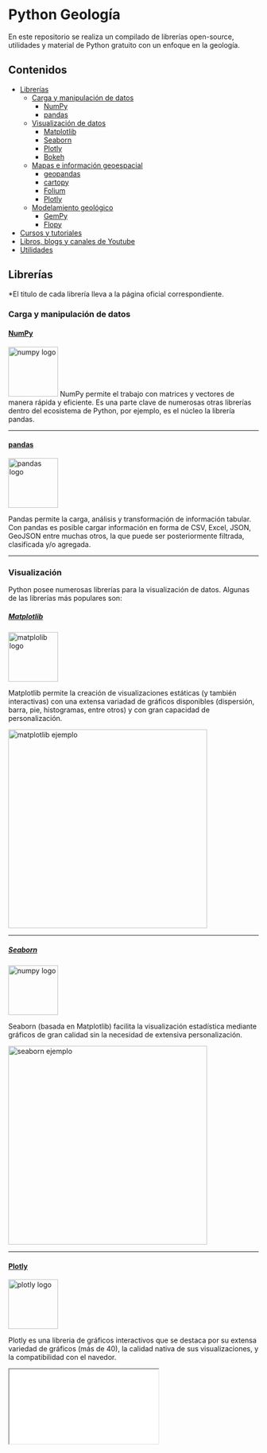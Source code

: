 # Python Geología

En este repositorio se realiza un compilado de librerías open-source, utilidades y material de Python gratuito con un enfoque en la geología.

## Contenidos

* [Librerías](#lib)
  * [Carga y manipulación de datos](#carga)
    * [NumPy](#numpy) 
    * [pandas](#pandas) 
  * [Visualización de datos](#viz)
    * [Matplotlib](#matplotlib)
    * [Seaborn](#seaborn)
    * [Plotly](#plotly)
    * [Bokeh](#bokeh)
  * [Mapas e información geoespacial](#mapas)
    * [geopandas](#geopandas)
    * [cartopy](#cartopy)
    * [Folium](#folium)
    * [Plotly](#plotly)
  * [Modelamiento geológico](#modelamiento)
    * [GemPy](#gempy)
    * [Flopy](#flopy)
* [Cursos y tutoriales](#cursos)
* [Libros, blogs y canales de Youtube](#materiales)
* [Utilidades](#utilidades)

## <a id="lib">Librerías</a>
\*El titulo de cada librería lleva a la página oficial correspondiente.

### <a id="carga">Carga y manipulación de datos</a>

#### [NumPy](https://numpy.org/) <a id="numpy"></a>

<img src="https://numpy.org/images/logos/numpy.svg" alt="numpy logo" height="100"/>
NumPy permite el trabajo con matrices y vectores de manera rápida y eficiente. Es una parte clave de numerosas otras librerías dentro del ecosistema de Python, por ejemplo, es el núcleo la librería pandas.
<hr>

#### [pandas](https://pandas.pydata.org/) <a id="pandas"></a> 
<img src="https://pandas.pydata.org/static/img/pandas_white.svg" alt="pandas logo" height="100"/>

Pandas permite la carga, análisis y transformación de información tabular. Con pandas es posible cargar información en forma de CSV, Excel, JSON, GeoJSON entre muchas otros, la que puede ser posteriormente filtrada, clasificada y/o agregada.
<hr>

### <a id="viz">Visualización</a>

Python posee numerosas librerías para la visualización de datos. Algunas de las librerías más populares son:

##### [Matplotlib](https://matplotlib.org/) <a id="matplotlib"></a>
<img src="https://matplotlib.org/_static/logo2_compressed.svg" alt="matplolib logo" height="100"/>

Matplotlib permite la creación de visualizaciones estáticas (y también interactivas) con una extensa variadad de gráficos disponibles (dispersión, barra, pie, histogramas, entre otros) y con gran capacidad de personalización.

<img src="https://matplotlib.org/stable/_images/sphx_glr_scatter_demo2_001.png" alt="matplotlib ejemplo" height="400"/>

<hr>

##### [Seaborn](https://seaborn.pydata.org/) <a id="seaborn"></a>
<img src="https://seaborn.pydata.org/_static/logo-wide-lightbg.svg" alt="numpy logo" height="100"/>

Seaborn (basada en Matplotlib) facilita la visualización estadística mediante gráficos de gran calidad sin la necesidad de extensiva personalización. 

<img src="https://seaborn.pydata.org/_images/regression_marginals.png" alt="seaborn ejemplo" height="400"/>

<hr>

#### [Plotly](https://plotly.com/python/) <a id="plotly"></a>
<img src="https://plotly.com/all_static/images/plotly_graphing_libraries_1.png" alt="plotly logo" height="100"/>

Plotly es una libreria de gráficos interactivos que se destaca por su extensa variedad de gráficos (más de 40), la calidad nativa de sus visualizaciones, y la compatibilidad con el navedor.

<iframe src="url" title="plotly ejemplo">

<hr>

#### <a id="bokeh"></a>[Bokeh](https://bokeh.org/) <a id="bokeh"></a>
<img src="https://static.bokeh.org/logos/logotype.svg" alt="Bokeh logo" height="100"/>

Otra alternativa para la creación de gráficos interactivos en Python.

<hr>

### <a id="mapas">Mapas e información geoespacial</a>

#### [geopandas](https://pandas.pydata.org/) <a id="geopandas"></a>
<img src="https://geopandas.org/_static/geopandas_logo_web.svg" alt="geopandas logo" height="100"/>

Extiende la funcionalidad de pandas para permitir la manipulación de datos geoespaciales. Permite la carga de formatos GIS comunes (.shp, .geojson, .gpk, entre otros) y el trabajo y reproyección de sistemas de referencia.

<hr>

#### [cartopy](https://scitools.org.uk/cartopy/docs/latest/)<a id="cartopy"></a>
<img src="https://scitools.org.uk/cartopy/docs/latest/_static/cartopy.png" alt="geopandas logo" height="100"/>

Diseñada para el procesamiento de información geoespacial, la creación de mapas y otros análisis.

<hr>

#### [Folium](https://python-visualization.github.io/folium/)<a id="folium"></a>
<img src="https://python-visualization.github.io/folium/_images/folium_logo.jpg" alt="geopandas logo" height="100"/>

Basada en la librería de javascript ```leaflet.js``` utilizada en la creación de mapas livianos e interactivos totalmente compatibles con el navegador. Folium posee numerosos mapas base disponibles como OpenStreetMap, Mapbox, and Stamen entre otros y tienen el potencial de crear mapas con series de tiempo e incluso mapas geológicos.

<hr>

#### [Plotly](#plotly)

### Modelamiento geológico <a id="modelamiento"></a>

#### [gempy](https://www.gempy.org/)<a id="gempy"></a>
<img src="https://static.wixstatic.com/media/819b61_005a11348d95480981d0a188be0801b2~mv2.png/v1/fill/w_199,h_71,al_c,q_85,usm_0.66_1.00_0.01/GemPy_logo_on_transp.webp" alt="gempy logo" height="100"/>

Gempy permite la modelación 3D de estructuras geologicas complejas (capas, pliegues, fallas, etc.) pudiendo implementar además modelamiento probabilístico.

<hr>

#### [flopy](https://github.com/modflowpy/flopy)<a id="flopy"></a>
<img src="https://raw.githubusercontent.com/modflowpy/flopy/master/examples/images/flopy3.png" alt="flopy logo" height="100"/>

Flopy permite la creación, ejecución y post-proceso de modelos basados en MODFLOW.

## Cursos y tutoriales <a id="cursos"><a/>

* [Nube minera | Introducción a Data Analytics en Geociencias con Python (DAP)](https://nubeminera.cl/course/dap/) Curso gratuito e introductorio donde se enseña a realizar un análisis exploratorio de datos provenientes de muestras de sondajes a través de Python.

## Libros, blogs y canales de Youtube<a id="materiales"></a>
### Libros

![Libros gratuitos generales de Python](https://github.com/pamoroso/free-python-books)

### Blogs y canales de youtube
* [Hatari Labs](https://www.hatarilabs.com/) Página y canal de youtube con blogs y videotutoriales respecto a SIG, modelamiento y otros. Especial enfoque en la hidrogeologia.

## Utilidades <a id="utilidades"></a>

* [Diagrama de Piper con Python | Hatari Labs](https://www.hatarilabs.com/ih-en/how-to-make-a-piper-diagram-in-python-tutorial)
* [Creación de gráficos exportables con Plotly Chart](https://chart-studio.plotly.com/create/)
